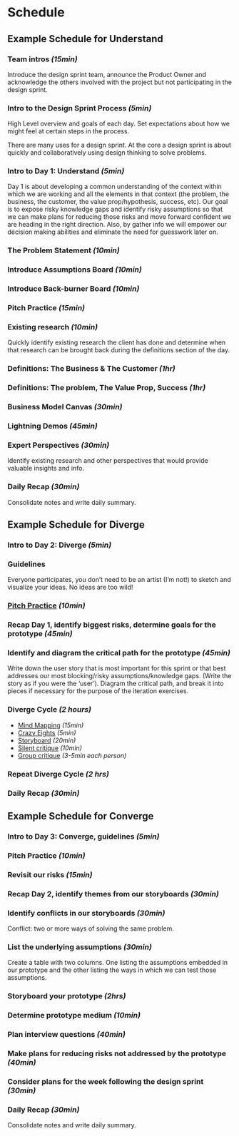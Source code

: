 # Schedule

## Example Schedule for Understand

### Team intros *(15min)*

Introduce the design sprint team, announce the Product Owner and acknowledge the
others involved with the project but not participating in the design sprint.

### Intro to the Design Sprint Process *(5min)*

High Level overview and goals of each day. Set expectations about how we might
feel at certain steps in the process.

There are many uses for a design sprint. At the core a design sprint is about
quickly and collaboratively using design thinking to solve problems.

### Intro to Day 1: Understand *(5min)*

Day 1 is about developing a common understanding of the context within which we
are working and all the elements in that context (the problem, the business, the
customer, the value prop/hypothesis, success, etc). Our goal is to expose risky
knowledge gaps and identify risky assumptions so that we can make plans for
reducing those risks and move forward confident we are heading in the right
direction. Also, by gather info we will empower our decision making abilities
and eliminate the need for guesswork later on.

### The Problem Statement *(10min)*

### Introduce Assumptions Board *(10min)*

### Introduce Back-burner Board *(10min)*

### Pitch Practice *(15min)*

### Existing research *(10min)*

Quickly identify existing research the client has done and determine when that
research can be brought back during the definitions section of the day.

### Definitions: The Business & The Customer *(1hr)*

### Definitions: The problem, The Value Prop, Success *(1hr)*

### Business Model Canvas *(30min)*

### Lightning Demos *(45min)*

### Expert Perspectives *(30min)*

Identify existing research and other perspectives that would provide valuable
insights and info.

### Daily Recap *(30min)*

Consolidate notes and write daily summary.

## Example Schedule for Diverge

### Intro to Day 2: Diverge *(5min)*

### Guidelines

Everyone participates, you don’t need to be an artist (I’m not!) to sketch and
visualize your ideas. No ideas are too wild!

### [Pitch Practice](../Exercises/pitch-practice.md) *(10min)*

### Recap Day 1, identify biggest risks, determine goals for the prototype *(45min)*

### Identify and diagram the critical path for the prototype *(45min)*

Write down the user story that is most important for this sprint or that best
addresses our most blocking/risky assumptions/knowledge gaps. (Write the story
    as if you were the ‘user’). Diagram the critical path, and break it into pieces
if necessary for the purpose of the iteration exercises.

### Diverge Cycle *(2 hours)*

* [Mind Mapping](../Exercises/mind-mapping.md) *(15min)*
* [Crazy Eights](../Exercises/crazy-eights.md) *(5min)*
* [Storyboard](../Exercises/storyboards.md) *(20min)*
* [Silent critique](../Exercises/silent-critique.md) *(10min)*
* [Group critique](../Exercises/group-critique.md) *(3-5min each person)*

### Repeat Diverge Cycle *(2 hrs)*

### Daily Recap *(30min)*

## Example Schedule for Converge

### Intro to Day 3: Converge, guidelines *(5min)*

### Pitch Practice *(10min)*

### Revisit our risks *(15min)*

### Recap Day 2, identify themes from our storyboards *(30min)*

### Identify conflicts in our storyboards *(30min)*

Conflict: two or more ways of solving the same problem.

### List the underlying assumptions *(30min)*

Create a table with two columns. One listing the assumptions embedded in our
prototype and the other listing the ways in which we can test those assumptions.

### Storyboard your prototype *(2hrs)*

### Determine prototype medium *(10min)*

### Plan interview questions *(40min)*

### Make plans for reducing risks not addressed by the prototype *(40min)*

### Consider plans for the week following the design sprint *(30min)*

### Daily Recap *(30min)*

Consolidate notes and write daily summary.
